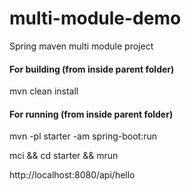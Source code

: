 # multi-module-demo


Spring maven multi module project 


#### For building (from inside parent folder)
mvn clean install 

#### For running (from inside parent folder)
mvn -pl starter -am spring-boot:run




mci && cd starter && mrun


http://localhost:8080/api/hello